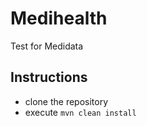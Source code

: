# Medihealth
Test for Medidata

## Instructions

- clone the repository
- execute `mvn clean install`
